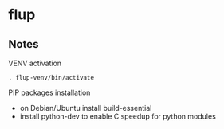 # flup

## Notes

VENV activation
```
. flup-venv/bin/activate
```

PIP packages installation
* on Debian/Ubuntu install build-essential
* install python-dev to enable C speedup for python modules

